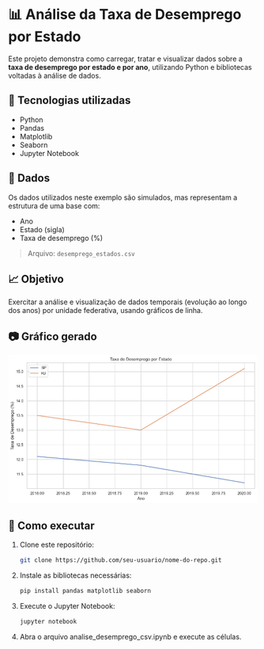 # 📊 Análise da Taxa de Desemprego por Estado

Este projeto demonstra como carregar, tratar e visualizar dados sobre a **taxa de desemprego por estado e por ano**, utilizando Python e bibliotecas voltadas à análise de dados.

## 🔧 Tecnologias utilizadas
- Python
- Pandas
- Matplotlib
- Seaborn
- Jupyter Notebook

## 📁 Dados
Os dados utilizados neste exemplo são simulados, mas representam a estrutura de uma base com:
- Ano
- Estado (sigla)
- Taxa de desemprego (%)

> Arquivo: `desemprego_estados.csv`

## 📈 Objetivo
Exercitar a análise e visualização de dados temporais (evolução ao longo dos anos) por unidade federativa, usando gráficos de linha.

## 📷 Gráfico gerado

![Exemplo de Gráfico](grafico.png)

## 🚀 Como executar

1. Clone este repositório:
   ```bash
   git clone https://github.com/seu-usuario/nome-do-repo.git

2. Instale as bibliotecas necessárias:
   ```bash
   pip install pandas matplotlib seaborn

3. Execute o Jupyter Notebook:
   ```bash
   jupyter notebook

4. Abra o arquivo analise_desemprego_csv.ipynb e execute as células.
